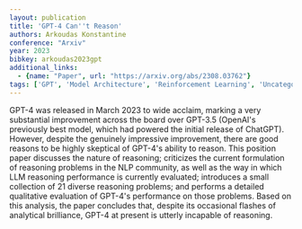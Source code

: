 ```yaml
---
layout: publication
title: 'GPT-4 Can''t Reason'
authors: Arkoudas Konstantine
conference: "Arxiv"
year: 2023
bibkey: arkoudas2023gpt
additional_links:
  - {name: "Paper", url: "https://arxiv.org/abs/2308.03762"}
tags: ['GPT', 'Model Architecture', 'Reinforcement Learning', 'Uncategorized']
---
```

GPT-4 was released in March 2023 to wide acclaim, marking a very substantial
improvement across the board over GPT-3.5 (OpenAI's previously best model,
which had powered the initial release of ChatGPT). However, despite the
genuinely impressive improvement, there are good reasons to be highly skeptical
of GPT-4's ability to reason. This position paper discusses the nature of
reasoning; criticizes the current formulation of reasoning problems in the NLP
community, as well as the way in which LLM reasoning performance is currently
evaluated; introduces a small collection of 21 diverse reasoning problems; and
performs a detailed qualitative evaluation of GPT-4's performance on those
problems. Based on this analysis, the paper concludes that, despite its
occasional flashes of analytical brilliance, GPT-4 at present is utterly
incapable of reasoning.
